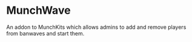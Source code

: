 # MunchWave
An addon to MunchKits which allows admins to add and remove players from banwaves and start them.
